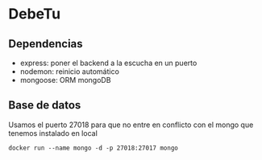 # DebeTu

## Dependencias

- express: poner el backend a la escucha en un puerto
- nodemon: reinicio automático
- mongoose: ORM mongoDB


## Base de datos

Usamos el puerto 27018 para que no entre en conflicto con el mongo que tenemos instalado en local
```
docker run --name mongo -d -p 27018:27017 mongo
``` 
